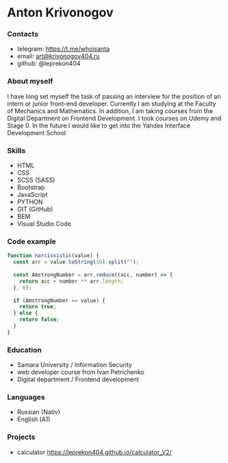 # Anton Krivonogov

### Contacts
- telegram: https://t.me/whoisanta
- email: art@krivonogov404.ru
- github: @leprekon404 

### About myself
I have long set myself the task of passing an interview for the position of an intern or junior front-end developer. Currently I am studying at the Faculty of Mechanics and Mathematics. In addition, I am taking courses from the Digital Department on Frontend Development. I took courses on Udemy and Stage 0. In the future I would like to get into the Yandex Interface Development School

### Skills
- HTML
- CSS
- SCSS (SASS)
- Bootstrap
- JavaScript
- PYTHON
- GIT (GitHub) 
- BEM
- Visual Studio Code

### Code example
```js
function narcissistic(value) { 
  const arr = value.toString(10).split(""); 
 
  const AmstrongNumber = arr.reduce((acc, number) => { 
    return acc + number ** arr.length; 
  }, 0); 
 
  if (AmstrongNumber == value) { 
    return true; 
  } else { 
    return false; 
  } 
}
```
### Education
- Samara University / Information Security 
- web developer course from Ivan Petrichenko
- Digital department / Frontend development

### Languages
- Russian (Nativ)
- English (A1)

### Projects
-  calculator https://leprekon404.github.io/calculator_V2/